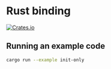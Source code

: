 # Rust binding

[![Crates.io](https://img.shields.io/crates/v/navio-blsct.svg)](https://crates.io/crates/navio-blsct)

## Running an example code

```bash
cargo run --example init-only
``` 
